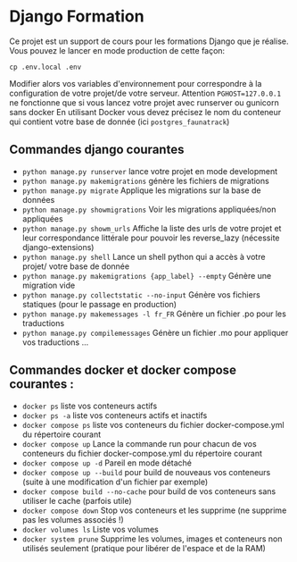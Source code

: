 # Django Formation

Ce projet est un support de cours pour les formations Django que je réalise.
Vous pouvez le lancer en mode production de cette façon:

`cp .env.local .env`

Modifier alors vos variables d'environnement pour correspondre à la configuration de votre projet/de votre serveur.
Attention `PGHOST=127.0.0.1` ne fonctionne que si vous lancez votre projet avec runserver ou gunicorn sans docker
En utilisant Docker vous devez précisez le nom du conteneur qui contient votre base de donnée (ici `postgres_faunatrack`)

## Commandes django courantes 

 - `python manage.py runserver` lance votre projet en mode development
 - `python manage.py makemigrations` génère les fichiers de migrations
 - `python manage.py migrate` Applique les migrations sur la base de données
 - `python manage.py showmigrations` Voir les migrations appliquées/non appliquées
 - `python manage.py showm_urls` Affiche la liste des urls de votre projet et leur correspondance littérale pour pouvoir les reverse_lazy (nécessite django-extensions)
 - `python manage.py shell` Lance un shell python qui a accès à votre projet/ votre base de donnée
 - `python manage.py makemigrations {app_label} --empty` Génère une migration vide
 - `python manage.py collectstatic --no-input` Génère vos fichiers statiques (pour le passage en production)
 - `python manage.py makemessages -l fr_FR` Génère un fichier .po pour les traductions
 - `python manage.py compilemessages` Génère un fichier .mo pour appliquer vos traductions
...

## Commandes docker et docker compose courantes :

- `docker ps` liste vos conteneurs actifs
- `docker ps -a` liste vos conteneurs actifs et inactifs
- `docker compose ps` liste vos conteneurs du fichier docker-compose.yml du répertoire courant
- `docker compose up` Lance la commande run pour chacun de vos conteneurs du fichier docker-compose.yml du répertoire courant
- `docker compose up -d` Pareil en mode détaché
- `docker compose up --build` pour build de nouveaus vos conteneurs (suite à une modification d'un fichier par exemple)
- `docker compose build --no-cache` pour build de vos conteneurs sans utiliser le cache (parfois utile)
- `docker compose down` Stop vos conteneurs et les supprime (ne supprime pas les volumes associés !)
- `docker volumes ls` Liste vos volumes
- `docker system prune` Supprime les volumes, images et conteneurs non utilisés seulement (pratique pour libérer de l'espace et de la RAM)






